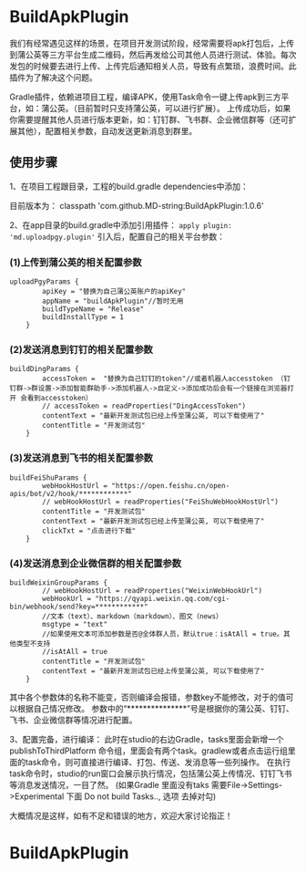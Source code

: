 # BuildApkPlugin

我们有经常遇见这样的场景，在项目开发测试阶段，经常需要将apk打包后，上传到蒲公英等三方平台生成二维码，然后再发给公司其他人员进行测试、体验。每次发包的时候要去进行上传、上传完后通知相关人员，导致有点繁琐，浪费时间。此插件为了解决这个问题。

Gradle插件，依赖进项目工程，编译APK，使用Task命令一键上传apk到三方平台，如：蒲公英。（目前暂时只支持蒲公英，可以进行扩展）。
上传成功后，如果你需要提醒其他人员进行版本更新，如：钉钉群、飞书群、企业微信群等（还可扩展其他），配置相关参数，自动发送更新消息到群里。

## 使用步骤

1、在项目工程跟目录，工程的build.gradle dependencies中添加：

目前版本为：
      classpath 'com.github.MD-string:BuildApkPlugin:1.0.6'
      
2、在app目录的build.gradle中添加引用插件：
`apply plugin: 'md.uploadpgy.plugin'` 
引入后，配置自己的相关平台参数：

### (1)上传到蒲公英的相关配置参数

```
uploadPgyParams {
        apiKey = "替换为自己蒲公英账户的apiKey"
        appName = "buildApkPlugin"//暂时无用
        buildTypeName = "Release"
        buildInstallType = 1
    }
```

### (2)发送消息到钉钉的相关配置参数

```
buildDingParams {
        accessToken =  "替换为自己钉钉的token"//或者机器人accesstoken （钉钉群->群设置->添加智能群助手->添加机器人->自定义->添加成功后会有一个链接在浏览器打开 会看到accesstoken）
        // accessToken = readProperties("DingAccessToken")
        contentText = "最新开发测试包已经上传至蒲公英, 可以下载使用了"
        contentTitle = "开发测试包"
    }
```

### (3)发送消息到飞书的相关配置参数

```
buildFeiShuParams {
        webHookHostUrl = "https://open.feishu.cn/open-apis/bot/v2/hook/************"
        // webHookHostUrl = readProperties("FeiShuWebHookHostUrl")
        contentTitle = "开发测试包"
        contentText = "最新开发测试包已经上传至蒲公英, 可以下载使用了"
        clickTxt = "点击进行下载"
    }
```
### (4)发送消息到企业微信群的相关配置参数

```
buildWeixinGroupParams {
        // webHookHostUrl = readProperties("WeixinWebHookUrl")
        webHookUrl = "https://qyapi.weixin.qq.com/cgi-bin/webhook/send?key=************"
        //文本（text）、markdown（markdown）、图文（news）
        msgtype = "text"
        //如果使用文本可添加参数是否@全体群人员，默认true：isAtAll = true。其他类型不支持
        //isAtAll = true
        contentTitle = "开发测试包"
        contentText = "最新开发测试包已经上传至蒲公英, 可以下载使用了"
    }
```

其中各个参数体的名称不能变，否则编译会报错，参数key不能修改，对于的值可以根据自己情况修改。 
参数中的“***************”号是根据你的蒲公英、钉钉、飞书、企业微信群等情况进行配置。



3、配置完备，进行编译： 此时在studio的右边Gradle，tasks里面会新增一个publishToThirdPlatform
命令组，里面会有两个task。gradlew或者点击运行组里面的task命令，则可直接进行编译、打包、传送、发消息等一些列操作。
在执行task命令时，studio的run窗口会展示执行情况，包括蒲公英上传情况、钉钉飞书等消息发送情况，一目了然。
(如果Gradle 里面没有taks 需要File->Settings->Experimental  下面 Do not build Tasks.., 选项 去掉对勾)

大概情况是这样，如有不足和错误的地方，欢迎大家讨论指正！
# BuildApkPlugin
